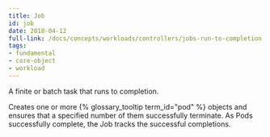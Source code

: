 ```yaml
---
title: Job
id: job
date: 2018-04-12
full-link: /docs/concepts/workloads/controllers/jobs-run-to-completion
tags:
- fundamental
- core-object
- workload 
---
```

 A finite or batch task that runs to completion.

<!--more--> 

Creates one or more {% glossary_tooltip term_id="pod" %} objects and ensures that a specified number of them successfully terminate. As Pods successfully complete, the Job tracks the successful completions.

